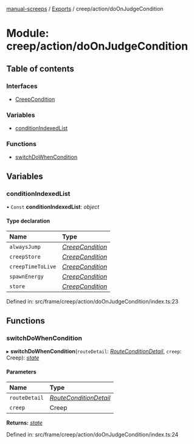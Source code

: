 [manual-screeps](../README.md) / [Exports](../modules.md) / creep/action/doOnJudgeCondition

# Module: creep/action/doOnJudgeCondition

## Table of contents

### Interfaces

- [CreepCondition](../interfaces/creep_action_doonjudgecondition.creepcondition.md)

### Variables

- [conditionIndexedList](creep_action_doonjudgecondition.md#conditionindexedlist)

### Functions

- [switchDoWhenCondition](creep_action_doonjudgecondition.md#switchdowhencondition)

## Variables

### conditionIndexedList

• `Const` **conditionIndexedList**: *object*

#### Type declaration

| Name | Type |
| :------ | :------ |
| `alwaysJump` | [*CreepCondition*](../interfaces/creep_action_doonjudgecondition.creepcondition.md) |
| `creepStore` | [*CreepCondition*](../interfaces/creep_action_doonjudgecondition.creepcondition.md) |
| `creepTimeToLive` | [*CreepCondition*](../interfaces/creep_action_doonjudgecondition.creepcondition.md) |
| `spawnEnergy` | [*CreepCondition*](../interfaces/creep_action_doonjudgecondition.creepcondition.md) |
| `store` | [*CreepCondition*](../interfaces/creep_action_doonjudgecondition.creepcondition.md) |

Defined in: src/frame/creep/action/doOnJudgeCondition/index.ts:23

## Functions

### switchDoWhenCondition

▸ **switchDoWhenCondition**(`routeDetail`: [*RouteConditionDetail*](../interfaces/creep_routeplan_type.routeconditiondetail.md), `creep`: Creep): [*state*](creep_action.md#state)

#### Parameters

| Name | Type |
| :------ | :------ |
| `routeDetail` | [*RouteConditionDetail*](../interfaces/creep_routeplan_type.routeconditiondetail.md) |
| `creep` | Creep |

**Returns:** [*state*](creep_action.md#state)

Defined in: src/frame/creep/action/doOnJudgeCondition/index.ts:24
